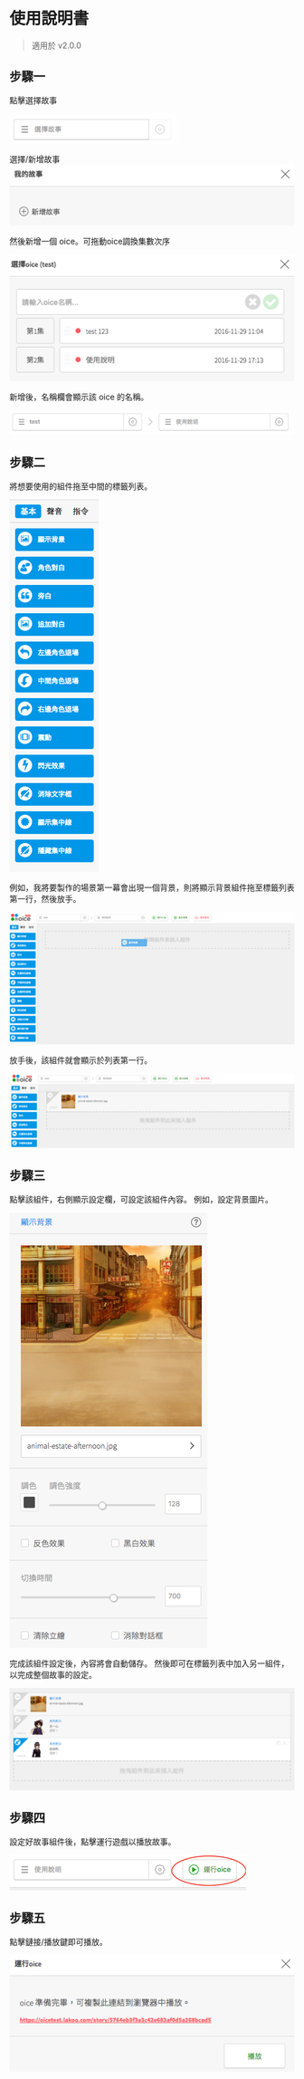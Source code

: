 # 使用說明書
> 適用於 v2.0.0

## 步驟一
點擊選擇故事

![](resources/a8c79adb0cf84915a99c5cfbc33de4bd.png)

選擇/新增故事
![](resources/24f1a880fa9b4ea7b18e7553a48e205b.png)

然後新增一個 oice。可拖動oice調換集數次序

![](resources/70B3FE15EA755CD429C4B82AB772C812.png)

新增後，名稱欄會顯示該 oice 的名稱。

![](resources/D66833A42815DB516927D7BF72B1F23E.png)

## 步驟二

將想要使用的組件拖至中間的標籤列表。

![](resources/c267e90cb7494a77b7288a8bba338379.png)

例如，我將要製作的場景第一幕會出現一個背景，則將顯示背景組件拖至標籤列表第一行，然後放手。

![](resources/f7209276547c4e31b6fd9efb7ab2e2ad.png)

放手後，該組件就會顯示於列表第一行。

![](resources/a10843e45505473ea6c82f77cdaac0c8.png)

## 步驟三
點擊該組件，右側顯示設定欄，可設定該組件內容。
例如，設定背景圖片。

![](resources/f14cb8bfa5954ff6a8802e20142249c8.png)

完成該組件設定後，內容將會自動儲存。
然後即可在標籤列表中加入另一組件，以完成整個故事的設定。

![](resources/3c17206a364f42a8bb3d3c6a84291d65.png)

## 步驟四
設定好故事組件後，點擊運行遊戲以播放故事。

![](resources/32a7274eeab04e3b96bcb3f9ae396a45.png)

## 步驟五
點擊鏈接/播放鍵即可播放。

![](resources/545d6915234544d089be3105ef26df24.png)
